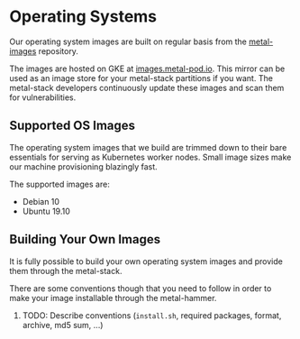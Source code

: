 # Operating Systems

Our operating system images are built on regular basis from the [metal-images](https://github.com/metal-stack/metal-images) repository.

The images are hosted on GKE at [images.metal-pod.io](https://images.metal-pod.io). This mirror can be used as an image store for your metal-stack partitions if you want. The metal-stack developers continuously update these images and scan them for vulnerabilities.

## Supported OS Images

The operating system images that we build are trimmed down to their bare essentials for serving as Kubernetes worker nodes. Small image sizes make our machine provisioning blazingly fast.

The supported images are:

- Debian 10
- Ubuntu 19.10

## Building Your Own Images

It is fully possible to build your own operating system images and provide them through the metal-stack.

There are some conventions though that you need to follow in order to make your image installable through the metal-hammer.

1. TODO: Describe conventions (`install.sh`, required packages, format, archive, md5 sum, ...)
